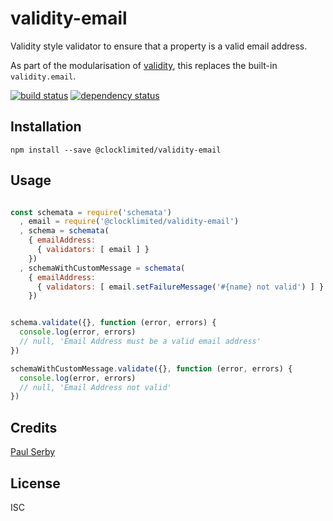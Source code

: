 # validity-email

Validity style validator to ensure that a property is a valid email address.

As part of the modularisation of [validity](https://github.com/serby/validity), this replaces the built-in `validity.email`.

[![build status](https://secure.travis-ci.org/serby/validity-email.svg)](http://travis-ci.org/serby/validity-email)
[![dependency status](https://david-dm.org/serby/validity-email.svg)](https://david-dm.org/serby/validity-email)

## Installation

```
npm install --save @clocklimited/validity-email
```

## Usage

```js

const schemata = require('schemata')
  , email = require('@clocklimited/validity-email')
  , schema = schemata(
    { emailAddress:
      { validators: [ email ] }
    })
  , schemaWithCustomMessage = schemata(
    { emailAddress:
      { validators: [ email.setFailureMessage('#{name} not valid') ] }
    })


schema.validate({}, function (error, errors) {
  console.log(error, errors)
  // null, 'Email Address must be a valid email address'
})

schemaWithCustomMessage.validate({}, function (error, errors) {
  console.log(error, errors)
  // null, 'Email Address not valid'
})

```

## Credits
[Paul Serby](https://github.com/serby/)

## License

ISC
